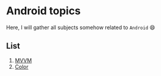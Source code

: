 # Android topics

Here, I will gather all subjects somehow related to `Android` :smile: 

## List 

1. [MVVM](android/architecture/mvvm.md)
2. [Color](android/graphics/color.md)
